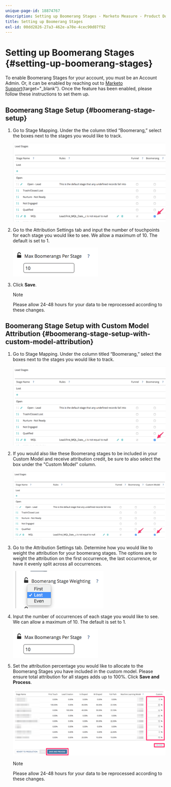 ```yaml
---
unique-page-id: 18874767
description: Setting up Boomerang Stages - Marketo Measure - Product Documentation
title: Setting up Boomerang Stages
exl-id: 00dd2826-27a3-462e-a70e-4cec90d07f92
---
```

# Setting up Boomerang Stages {#setting-up-boomerang-stages}

To enable Boomerang Stages for your account, you must be an Account Admin. Or, it can be enabled by reaching out to [Marketo Support](https://nation.marketo.com/t5/support/ct-p/Support){target="_blank"}. Once the feature has been enabled, please follow these instructions to set them up.

## Boomerang Stage Setup {#boomerang-stage-setup}

1. Go to Stage Mapping. Under the the column titled “Boomerang,” select the boxes next to the stages you would like to track.

   ![](assets/1-2.png)

1. Go to the Attribution Settings tab and input the number of touchpoints for each stage you would like to see. We allow a maximum of 10. The default is set to 1.

   ![](assets/2-2.png)

1. Click **Save**.

   >[!NOTE]
   >
   >Please allow 24-48 hours for your data to be reprocessed according to these changes.

## Boomerang Stage Setup with Custom Model Attribution {#boomerang-stage-setup-with-custom-model-attribution}

1. Go to Stage Mapping. Under the column titled “Boomerang,” select the boxes next to the stages you would like to track.

   ![](assets/3-1.png)

1. If you would also like these Boomerang stages to be included in your Custom Model and receive attribution credit, be sure to also select the box under the "Custom Model" column.

   ![](assets/4-1.png)

1. Go to the Attribution Settings tab. Determine how you would like to weight the attribution for your boomerang stages. The options are to weight the attribution on the first occurrence, the last occurrence, or have it evenly split across all occurrences.

   ![](assets/5-1.png)

1. Input the number of occurrences of each stage you would like to see. We can allow a maximum of 10. The default is set to 1.

   ![](assets/6-1.png)

1. Set the attribution percentage you would like to allocate to the Boomerang Stages you have included in the custom model. Please ensure total attribution for all stages adds up to 100%. Click **Save and Process**.

   ![](assets/7-1.png)

   >[!NOTE]
   >
   >Please allow 24-48 hours for your data to be reprocessed according to these changes.
